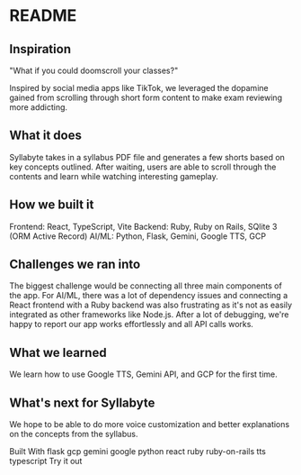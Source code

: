 # README

## Inspiration
"What if you could doomscroll your classes?"

Inspired by social media apps like TikTok, we leveraged the dopamine gained from scrolling through short form content to make exam reviewing more addicting.

## What it does
Syllabyte takes in a syllabus PDF file and generates a few shorts based on key concepts outlined. After waiting, users are able to scroll through the contents and learn while watching interesting gameplay.

## How we built it
Frontend: React, TypeScript, Vite Backend: Ruby, Ruby on Rails, SQlite 3 (ORM Active Record) AI/ML: Python, Flask, Gemini, Google TTS, GCP

## Challenges we ran into
The biggest challenge would be connecting all three main components of the app. For AI/ML, there was a lot of dependency issues and connecting a React frontend with a Ruby backend was also frustrating as it's not as easily integrated as other frameworks like Node.js. After a lot of debugging, we're happy to report our app works effortlessly and all API calls works.

## What we learned
We learn how to use Google TTS, Gemini API, and GCP for the first time.

## What's next for Syllabyte
We hope to be able to do more voice customization and better explanations on the concepts from the syllabus.

Built With
flask
gcp
gemini
google
python
react
ruby
ruby-on-rails
tts
typescript
Try it out
